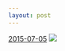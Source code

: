 ```yaml
---
layout: post
---
```


<p>
  <time><a href="/419">2015-07-05</a></time>
  <a href="/419"><img src="{{ site.assets_url }}/419-480.jpg" srcset="{{ site.assets_url }}/419-960.jpg 960w, {{ site.assets_url }}/419-720.jpg 720w, {{ site.assets_url }}/419-480.jpg 480w, {{ site.assets_url }}/419-240.jpg 240w" sizes="(min-width: 700px) 50vw, calc(100vw - 2rem)" /></a>
</p>
